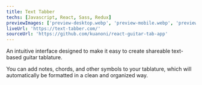 ```yaml
---
title: Text Tabber
techs: [Javascript, React, Sass, Redux]
previewImages: ['preview-desktop.webp', 'preview-mobile.webp', 'preview-tablet.webp']
liveUrl: 'https://text-tabber.com/'
sourceUrl: 'https://github.com/kuanoni/react-guitar-tab-app'
---
```


An intuitive interface designed to make it easy to create shareable text-based guitar tablature.

You can add notes, chords, and other symbols to your tablature, which will automatically be formatted in a clean and organized way.
